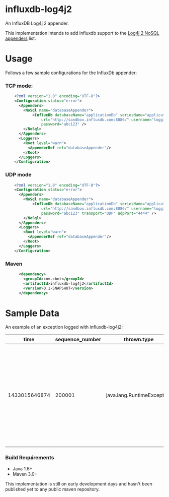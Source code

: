 influxdb-log4j2
=============

An InfluxDB Log4j 2 appender.

This implementation intends to add influxdb support to the [Log4j 2 NoSQL appenders](https://logging.apache.org/log4j/2.x/manual/appenders.html#NoSQLAppender) list.  

# Usage
Follows a few sample configurations for the InfluxDb appender: 

### TCP mode:
```XML
    <?xml version="1.0" encoding="UTF-8"?>
    <Configuration status="error">
      <Appenders>
        <NoSql name="databaseAppender">
			<InfluxDb databaseName="applicationDb" seriesName="applicationLog"
				url="http://sandbox.influxdb.com:8086/" username="loggingUser"
				password="abc123" />
        </NoSql>
      </Appenders>
      <Loggers>
        <Root level="warn">
          <AppenderRef ref="databaseAppender"/>
        </Root>
      </Loggers>
    </Configuration>
```

### UDP mode
```XML
    <?xml version="1.0" encoding="UTF-8"?>
    <Configuration status="error">
      <Appenders>
        <NoSql name="databaseAppender">
			<InfluxDb databaseName="applicationDb" seriesName="applicationLog"
				url="http://sandbox.influxdb.com:8086/" username="loggingUser"
				password="abc123" transport="UDP" udpPort="4444" />
        </NoSql>
      </Appenders>
      <Loggers>
        <Root level="warn">
          <AppenderRef ref="databaseAppender"/>
        </Root>
      </Loggers>
    </Configuration>
```

### Maven
```XML
      <dependency>
        <groupId>com.cbnt</groupId>
        <artifactId>influxdb-log4j2</artifactId>
        <version>0.1-SNAPSHOT</version>
      </dependency>
```

# Sample Data

An example of an exception logged with influxdb-log4j2:

|time|sequence_number|thrown.type|threadName|source.className|source.lineNumber|thrown.message|source.fileName|contextStack|thrown.stackTrace|marker|date|level|thrown.cause.message|source.methodName|message|thrown.cause.type|millis|thrown.cause.stackTrace|loggerName|
----|---------------|-----------|----------|----------------|-----------------|--------------|---------------|------------|-----------------|------|----|-----|--------------------|-----------------|-------|-----------------|------|-----------------------|----------|
|1433015646874|200001|java.lang.RuntimeException|main|com.cbnt.HelloWorld|13|A Random exception|HelloWorld.java|[]|[{fileName=HelloWorld.java, methodName=testC, className=com.cbnt.HelloWorld, lineNumber=28}, {fileName=HelloWorld.java, methodName=testB, className=com.cbnt.HelloWorld, lineNumber=23}, {fileName=HelloWorld.java, methodName=testA, className=com.cbnt.HelloWorld, lineNumber=19}, {fileName=HelloWorld.java, methodName=main, className=com.cbnt.HelloWorld, lineNumber=11}]||May 30, 2015 4:54:06 PM|ERROR|A Random inner exception|main|Ohhh no, a fucking exception|java.lang.Exception|1433015646746|[{fileName=HelloWorld.java, methodName=testC, className=com.cbnt.HelloWorld, lineNumber=28}, {fileName=HelloWorld.java, methodName=testB, className=com.cbnt.HelloWorld, lineNumber=23}, {fileName=HelloWorld.java, methodName=testA, className=com.cbnt.HelloWorld, lineNumber=19}, {fileName=HelloWorld.java, methodName=main, className=com.cbnt.HelloWorld, lineNumber=11}]|com.cbnt.HelloWorld|

### Build Requirements

* Java 1.6+
* Maven 3.0+

This implementation is still on early development days and hasn't been published yet to any public maven repository.
